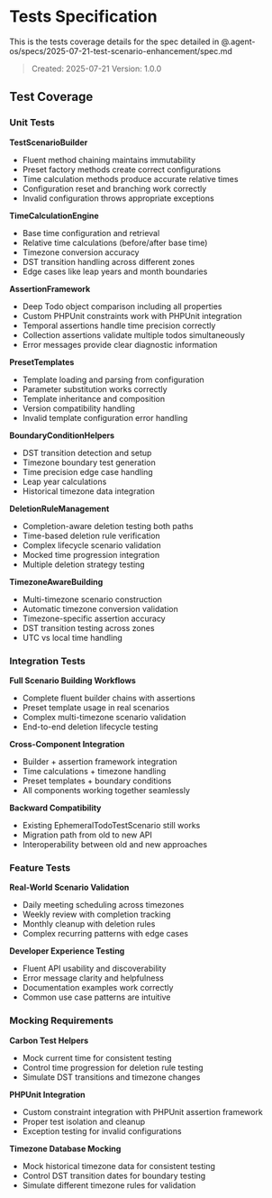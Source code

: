 # Tests Specification

This is the tests coverage details for the spec detailed in @.agent-os/specs/2025-07-21-test-scenario-enhancement/spec.md

> Created: 2025-07-21
> Version: 1.0.0

## Test Coverage

### Unit Tests

**TestScenarioBuilder**
- Fluent method chaining maintains immutability
- Preset factory methods create correct configurations
- Time calculation methods produce accurate relative times
- Configuration reset and branching work correctly
- Invalid configuration throws appropriate exceptions

**TimeCalculationEngine**
- Base time configuration and retrieval
- Relative time calculations (before/after base time)
- Timezone conversion accuracy
- DST transition handling across different zones
- Edge cases like leap years and month boundaries

**AssertionFramework**
- Deep Todo object comparison including all properties
- Custom PHPUnit constraints work with PHPUnit integration
- Temporal assertions handle time precision correctly
- Collection assertions validate multiple todos simultaneously
- Error messages provide clear diagnostic information

**PresetTemplates**
- Template loading and parsing from configuration
- Parameter substitution works correctly
- Template inheritance and composition
- Version compatibility handling
- Invalid template configuration error handling

**BoundaryConditionHelpers**
- DST transition detection and setup
- Timezone boundary test generation
- Time precision edge case handling
- Leap year calculations
- Historical timezone data integration

**DeletionRuleManagement**
- Completion-aware deletion testing both paths
- Time-based deletion rule verification
- Complex lifecycle scenario validation
- Mocked time progression integration
- Multiple deletion strategy testing

**TimezoneAwareBuilding**
- Multi-timezone scenario construction
- Automatic timezone conversion validation
- Timezone-specific assertion accuracy
- DST transition testing across zones
- UTC vs local time handling

### Integration Tests

**Full Scenario Building Workflows**
- Complete fluent builder chains with assertions
- Preset template usage in real scenarios
- Complex multi-timezone scenario validation
- End-to-end deletion lifecycle testing

**Cross-Component Integration**
- Builder + assertion framework integration
- Time calculations + timezone handling
- Preset templates + boundary conditions
- All components working together seamlessly

**Backward Compatibility**
- Existing EphemeralTodoTestScenario still works
- Migration path from old to new API
- Interoperability between old and new approaches

### Feature Tests

**Real-World Scenario Validation**
- Daily meeting scheduling across timezones
- Weekly review with completion tracking
- Monthly cleanup with deletion rules
- Complex recurring patterns with edge cases

**Developer Experience Testing**
- Fluent API usability and discoverability
- Error message clarity and helpfulness
- Documentation examples work correctly
- Common use case patterns are intuitive

### Mocking Requirements

**Carbon Test Helpers**
- Mock current time for consistent testing
- Control time progression for deletion rule testing
- Simulate DST transitions and timezone changes

**PHPUnit Integration**
- Custom constraint integration with PHPUnit assertion framework
- Proper test isolation and cleanup
- Exception testing for invalid configurations

**Timezone Database Mocking**
- Mock historical timezone data for consistent testing
- Control DST transition dates for boundary testing
- Simulate different timezone rules for validation